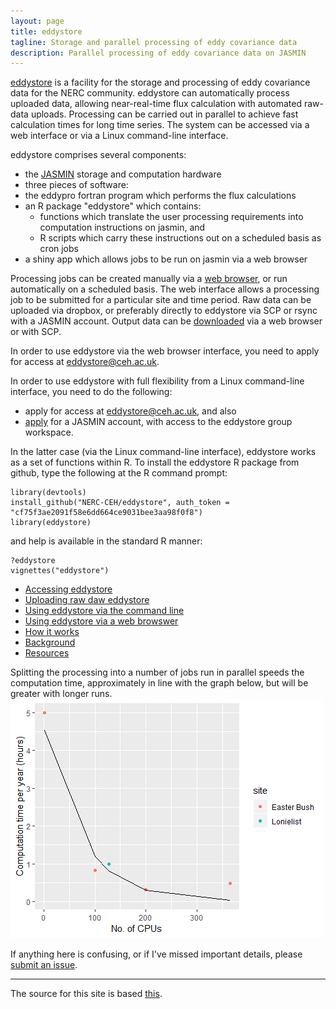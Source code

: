 ```yaml
---
layout: page
title: eddystore
tagline: Storage and parallel processing of eddy covariance data
description: Parallel processing of eddy covariance data on JASMIN
---
```


[eddystore](https://github.com/NERC-CEH/eddystore) is a facility for the storage and processing of eddy covariance data for the NERC community.
eddystore can automatically process uploaded data, allowing near-real-time flux calculation with automated raw-data uploads. Processing can be carried out in parallel to achieve fast calculation times for long time series. The system can be accessed via a web interface or via a Linux command-line interface.

eddystore comprises several components:

- the [JASMIN](http://www.jasmin.ac.uk/) storage and computation hardware
- three pieces of software: 
- the eddypro fortran program which performs the flux calculations
- an R package "eddystore" which contains:
  - functions which translate the user processing requirements into computation instructions on jasmin, and
  - R scripts which carry these instructions out on a scheduled basis as cron jobs
- a shiny app which allows jobs to be run on jasmin via a web browser

Processing jobs can be created manually via a [web browser](https://shiny-prod.nerc-lancaster.ac.uk:8443/plevy/eddystore_app/), or run automatically on a scheduled basis.
The web interface allows a processing job to be submitted for a particular site and time period.
Raw data can be uploaded via dropbox, or preferably directly to eddystore via SCP or rsync with a JASMIN account.
Output data can be [downloaded](http://gws-access.ceda.ac.uk/public/eddystore/) via a web browser or with SCP.

In order to use eddystore via the web browser interface, you need to apply for access at <eddystore@ceh.ac.uk>.

In order to use eddystore with full flexibility from a Linux command-line interface, you need to do the following:
- apply for access at <eddystore@ceh.ac.uk>, and also
- [apply](https://accounts.jasmin.ac.uk/) for a JASMIN account, with access to the eddystore group workspace.

In the latter case (via the Linux command-line interface), eddystore works as a set of functions within R.
To install the eddystore R package from github, type the following at the R command prompt:

    library(devtools)
    install_github("NERC-CEH/eddystore", auth_token = "cf75f3ae2091f58e6dd664ce9031bee3aa98f0f8")
    library(eddystore)

and help is available in the standard R manner:

    ?eddystore
    vignettes("eddystore")


- [Accessing eddystore](pages/access.html)
- [Uploading raw daw eddystore](pages/upload.html)
- [Using eddystore via the command line](pages/use_eddystore.html)
- [Using eddystore via a web browswer](pages/shiny.html)
- [How it works](pages/details.html)
- [Background](pages/background.html)
- [Resources](pages/resources.html)

Splitting the processing into a number of jobs run in parallel speeds the computation time, approximately in line with the graph below, but will be greater with longer runs.
![speedUp](images/speedUp.png?raw=true)

If anything here is confusing, or if I've missed important details, please
[submit an issue](https://github.com/NERC-CEH/eddystore/issues).

---

The source for this site is based [this](https://github.com/kbroman/simple_site).
